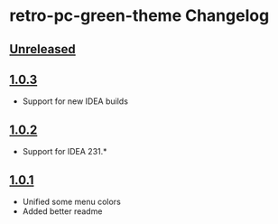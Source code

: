 <!-- Keep a Changelog guide -> https://keepachangelog.com -->

# retro-pc-green-theme Changelog

## [Unreleased]

## [1.0.3]
- Support for new IDEA builds

## [1.0.2]
- Support for IDEA 231.*

## [1.0.1]
- Unified some menu colors
- Added better readme

[Unreleased]: https://github.com/pmkyl/retro-pc-green-theme/compare/v1.0.3...HEAD
[1.0.3]: https://github.com/pmkyl/retro-pc-green-theme/compare/v1.0.2...v1.0.3
[1.0.2]: https://github.com/pmkyl/retro-pc-green-theme/compare/v1.0.1...v1.0.2
[1.0.1]: https://github.com/pmkyl/retro-pc-green-theme/commits/v1.0.1
